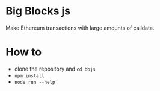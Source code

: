 # Big Blocks js
Make Ethereum transactions with large amounts of calldata.

# How to
- clone the repository and `cd bbjs`
- `npm install`
- `node run --help`
